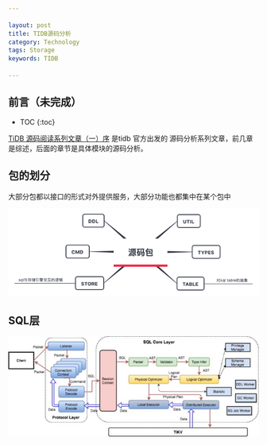 ```yaml
---

layout: post
title: TIDB源码分析
category: Technology
tags: Storage
keywords: TIDB

---
```


## 前言（未完成）

* TOC
{:toc}

[TiDB 源码阅读系列文章（一）序](https://zhuanlan.zhihu.com/p/34109413) 是tidb 官方出发的 源码分析系列文章，前几章是综述，后面的章节是具体模块的源码分析。



## 包的划分

大部分包都以接口的形式对外提供服务，大部分功能也都集中在某个包中

![](/public/upload/data/tidb_source_package.png)


## SQL层

![](/public/upload/data/tidb_sql_layer_architecture.jpg)


